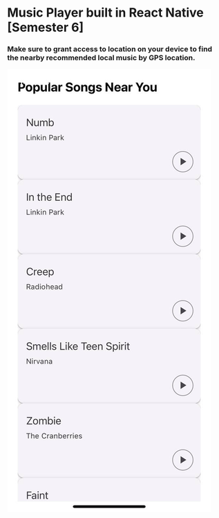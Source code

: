 # Music Player built in React Native [Semester 6]

### Make sure to grant access to location on your device to find the nearby recommended local music by GPS location.

![alt text](image.png)